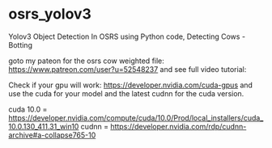 # osrs_yolov3
Yolov3 Object Detection In OSRS using Python code, Detecting Cows - Botting

goto my pateon for the osrs cow weighted file: https://www.patreon.com/user?u=52548237 and see full video tutorial: 

Check if your gpu will work: https://developer.nvidia.com/cuda-gpus and use the cuda for your model and the latest cudnn for the cuda version.

cuda 10.0 = https://developer.nvidia.com/compute/cuda/10.0/Prod/local_installers/cuda_10.0.130_411.31_win10
cudnn = https://developer.nvidia.com/rdp/cudnn-archive#a-collapse765-10


